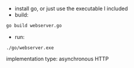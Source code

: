 - install go, or just use the executable I included
- build: 
```sh
go build webserver.go
```
- run:
```shell
./go/webserver.exe
```

implementation type: asynchronous HTTP